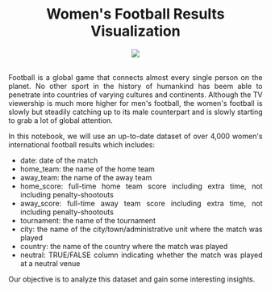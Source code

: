 <div align="center">
  
# Women's Football Results Visualization
</div>

<div align="center">
<img src="https://user-images.githubusercontent.com/69224996/97093908-afcc1580-1604-11eb-8717-81f770ae20e1.jpg" >
</div>

<br />

<div align="justify">

Football is a global game that connects almost every single person on the planet. No other sport in the history of humankind has beem able to penetrate into countries of varying cultures and continents. Although the TV viewership is much more higher for men's football, the women's football is slowly but steadily catching up to its male counterpart and is slowly starting to grab a lot of global attention.

In this notebook, we will use an up-to-date dataset of over 4,000 women's international football results which includes:

- date: date of the match
- home_team: the name of the home team
- away_team: the name of the away team
- home_score: full-time home team score including extra time, not including penalty-shootouts
- away_score: full-time away team score including extra time, not including penalty-shootouts
- tournament: the name of the tournament
- city: the name of the city/town/administrative unit where the match was played
- country: the name of the country where the match was played
- neutral: TRUE/FALSE column indicating whether the match was played at a neutral venue

Our objective is to analyze this dataset and gain some interesting insights.


</div>



